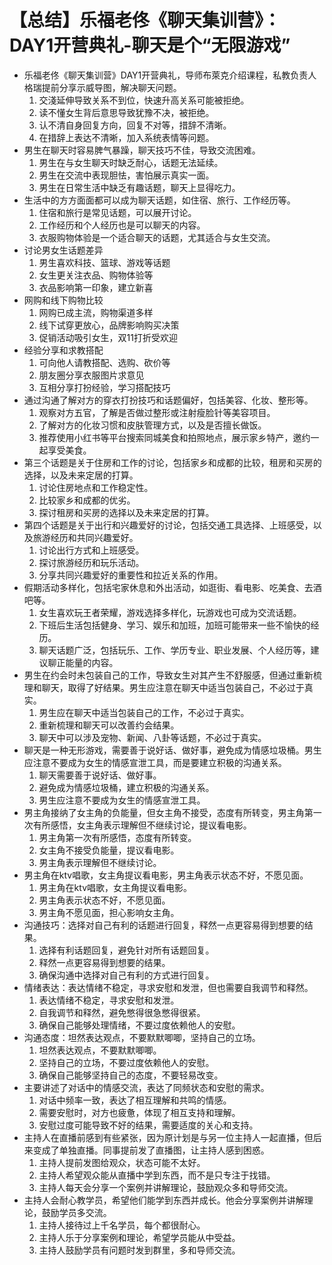 # 【总结】乐福老佟《聊天集训营》：DAY1开营典礼-聊天是个“无限游戏”

-   乐福老佟《聊天集训营》DAY1开营典礼，导师布萊克介绍课程，私教负责人格瑞提前分享示威导图，解决聊天问题。
    1.  交淺延伸导致关系不到位，快速升高关系可能被拒绝。
    2.  读不懂女生背后意思导致犹豫不决，被拒绝。
    3.  认不清自身回复方向，回复不对等，措辞不清晰。
    4.  在措辞上表达不清晰，加入系统表情等问题。
-   男生在聊天时容易脾气暴躁，聊天技巧不佳，导致交流困难。
    1.  男生在与女生聊天时缺乏耐心，话题无法延续。
    2.  男生在交流中表现胆怯，害怕展示真实一面。
    3.  男生在日常生活中缺乏有趣话题，聊天上显得吃力。
-   生活中的方方面面都可以成为聊天话题，如住宿、旅行、工作经历等。
    1.  住宿和旅行是常见话题，可以展开讨论。
    2.  工作经历和个人经历也是可以聊天的内容。
    3.  衣服购物体验是一个适合聊天的话题，尤其适合与女生交流。
-   讨论男女生话题差异
    1.  男生喜欢科技、篮球、游戏等话题
    2.  女生更关注衣品、购物体验等
    3.  衣品影响第一印象，建立新喜
-   网购和线下购物比较
    1.  网购已成主流，购物渠道多样
    2.  线下试穿更放心，品牌影响购买决策
    3.  促销活动吸引女生，双11打折受欢迎
-   经验分享和求教搭配
    1.  可向他人请教搭配、选购、砍价等
    2.  朋友圈分享衣服图片求意见
    3.  互相分享打扮经验，学习搭配技巧
-   通过沟通了解对方的穿衣打扮技巧和话题偏好，包括美容、化妆、整形等。
    1.  观察对方五官，了解是否做过整形或注射瘦脸针等美容项目。
    2.  了解对方的化妆习惯和皮肤管理方式，以及是否擅长做饭。
    3.  推荐使用小红书等平台搜索同城美食和拍照地点，展示家乡特产，邀约一起享受美食。
-   第三个话题是关于住房和工作的讨论，包括家乡和成都的比较，租房和买房的选择，以及未来定居的打算。
    1.  讨论住房地点和工作稳定性。
    2.  比较家乡和成都的优劣。
    3.  探讨租房和买房的选择以及未来定居的打算。
-   第四个话题是关于出行和兴趣爱好的讨论，包括交通工具选择、上班感受，以及旅游经历和共同兴趣爱好。
    1.  讨论出行方式和上班感受。
    2.  探讨旅游经历和玩乐活动。
    3.  分享共同兴趣爱好的重要性和拉近关系的作用。
-   假期活动多样化，包括宅家休息和外出活动，如逛街、看电影、吃美食、去酒吧等。
    1.  女生喜欢玩王者荣耀，游戏选择多样化，玩游戏也可成为交流话题。
    2.  下班后生活包括健身、学习、娱乐和加班，加班可能带来一些不愉快的经历。
    3.  聊天话题广泛，包括玩乐、工作、学历专业、职业发展、个人经历等，建议聊正能量的内容。
-   男生在约会时未包装自己的工作，导致女生对其产生不舒服感，但通过重新梳理和聊天，取得了好结果。男生应注意在聊天中适当包装自己，不必过于真实。
    1.  男生应在聊天中适当包装自己的工作，不必过于真实。
    2.  重新梳理和聊天可以改善约会结果。
    3.  聊天中可以涉及宠物、新闻、八卦等话题，不必过于真实。
-   聊天是一种无形游戏，需要善于说好话、做好事，避免成为情感垃圾桶。男生应注意不要成为女生的情感宣泄工具，而是要建立积极的沟通关系。
    1.  聊天需要善于说好话、做好事。
    2.  避免成为情感垃圾桶，建立积极的沟通关系。
    3.  男生应注意不要成为女生的情感宣泄工具。
-   男主角接纳了女主角的负能量，但女主角不接受，态度有所转变，男主角第一次有所感悟，女主角表示理解但不继续讨论，提议看电影。
    1.  男主角第一次有所感悟，态度有所转变。
    2.  女主角不接受负能量，提议看电影。
    3.  男主角表示理解但不继续讨论。
-   男主角在ktv唱歌，女主角提议看电影，男主角表示状态不好，不愿见面。
    1.  男主角在ktv唱歌，女主角提议看电影。
    2.  男主角表示状态不好，不愿见面。
    3.  男主角不愿见面，担心影响女主角。
-   沟通技巧：选择对自己有利的话题进行回复，释然一点更容易得到想要的结果。
    1.  选择有利话题回复，避免针对所有话题回复。
    2.  释然一点更容易得到想要的结果。
    3.  确保沟通中选择对自己有利的方式进行回复。
-   情绪表达：表达情绪不稳定，寻求安慰和发泄，但也需要自我调节和释然。
    1.  表达情绪不稳定，寻求安慰和发泄。
    2.  自我调节和释然，避免憋得很急憋得很紧。
    3.  确保自己能够处理情绪，不要过度依赖他人的安慰。
-   沟通态度：坦然表达观点，不要默默唧唧，坚持自己的立场。
    1.  坦然表达观点，不要默默唧唧。
    2.  坚持自己的立场，不要过度依赖他人的安慰。
    3.  确保自己能够坚持自己的态度，不要轻易改变。
-   主要讲述了对话中的情感交流，表达了同频状态和安慰的需求。
    1.  对话中频率一致，表达了相互理解和共鸣的情感。
    2.  需要安慰时，对方也疲惫，体现了相互支持和理解。
    3.  安慰过度可能导致不好的结果，需要适度的关心和支持。
-   主持人在直播前感到有些紧张，因为原计划是与另一位主持人一起直播，但后来变成了单独直播。同事提前发了直播图，让主持人感到困惑。
    1.  主持人提前发图给观众，状态可能不太好。
    2.  主持人希望观众能从直播中学到东西，而不是只专注于找错。
    3.  主持人每天会分享一个案例并讲解理论，鼓励观众多和导师交流。
-   主持人会耐心教学员，希望他们能学到东西并成长。他会分享案例并讲解理论，鼓励学员多交流。
    1.  主持人接待过上千名学员，每个都很耐心。
    2.  主持人乐于分享案例和理论，希望学员能从中受益。
    3.  主持人鼓励学员有问题时发到群里，多和导师交流。